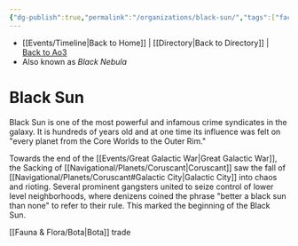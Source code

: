 ```yaml
---
{"dg-publish":true,"permalink":"/organizations/black-sun/","tags":["faction","unfinished"],"dgHomeLink":false,"noteIcon":"saber1"}
---
```


- [[Events/Timeline\|Back to Home]] | [[Directory\|Back to Directory]] | [Back to Ao3](https://archiveofourown.org/works/19334440/chapters/45992584)
- Also known as *Black Nebula*

# Black Sun
Black Sun is one of the most powerful and infamous crime syndicates in the galaxy. It is hundreds of years old and at one time its influence was felt on "every planet from the Core Worlds to the Outer Rim." 

Towards the end of the [[Events/Great Galactic War\|Great Galactic War]], the Sacking of [[Navigational/Planets/Coruscant\|Coruscant]] saw the fall of [[Navigational/Planets/Coruscant#Galactic City\|Galactic City]] into chaos and rioting. Several prominent gangsters united to seize control of lower level neighborhoods, where denizens coined the phrase "better a black sun than none" to refer to their rule. This marked the beginning of the Black Sun. 

[[Fauna & Flora/Bota\|Bota]] trade